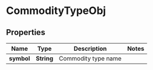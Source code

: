 

# CommodityTypeObj


## Properties

| Name | Type | Description | Notes |
|------------ | ------------- | ------------- | -------------|
|**symbol** | **String** | Commodity type name |  |



